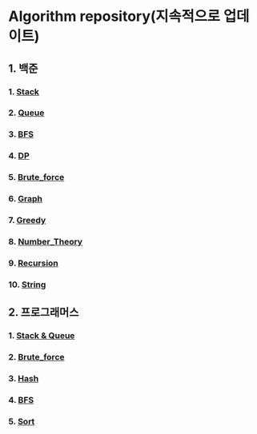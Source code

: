 # Algorithm repository(지속적으로 업데이트)

## 1. 백준
### 1. [Stack](https://github.com/Umhyunbin/Algorithm/tree/master/BAEKJOON/Stack)
### 2. [Queue](https://github.com/Umhyunbin/Algorithm/tree/master/BAEKJOON/Queue)
### 3. [BFS](https://github.com/Umhyunbin/Algorithm/tree/master/BAEKJOON/BFS)
### 4. [DP](https://github.com/Umhyunbin/Algorithm/tree/master/BAEKJOON/DP)
### 5. [Brute_force](https://github.com/Umhyunbin/Algorithm/tree/master/BAEKJOON/Brute_force)
### 6. [Graph](https://github.com/Umhyunbin/Algorithm/tree/master/BAEKJOON/Graph)
### 7. [Greedy](https://github.com/Umhyunbin/Algorithm/tree/master/BAEKJOON/Greedy)
### 8. [Number_Theory](https://github.com/Umhyunbin/Algorithm/tree/master/BAEKJOON/Number_Theory)
### 9. [Recursion](https://github.com/Umhyunbin/Algorithm/tree/master/BAEKJOON/Recursion)
### 10. [String](https://github.com/Umhyunbin/Algorithm/tree/master/BAEKJOON/String)

## 2. 프로그래머스
### 1. [Stack & Queue](https://github.com/Umhyunbin/Algorithm/tree/master/PROGRAMMERS/Stack%20%26%20Queue)
### 2. [Brute_force](https://github.com/Umhyunbin/Algorithm/tree/master/PROGRAMMERS/Brute_force)
### 3. [Hash](https://github.com/Umhyunbin/Algorithm/tree/master/PROGRAMMERS/Hash)
### 4. [BFS](https://github.com/Umhyunbin/Algorithm/tree/master/PROGRAMMERS/BFS)
### 5. [Sort](https://github.com/Umhyunbin/Algorithm/tree/master/PROGRAMMERS/Sort)
